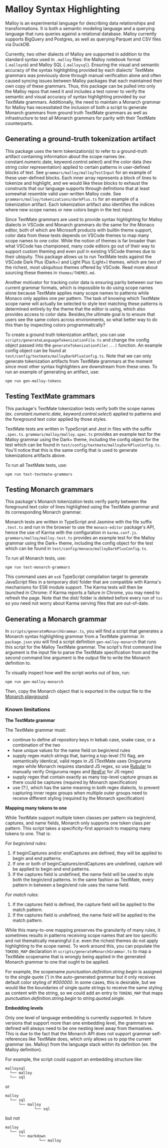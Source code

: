 # Malloy Syntax Highlighting

Malloy is an experimental language for describing data relationships and transformations. It is both a semantic modeling language and a querying language that runs queries against a relational database. Malloy currently supports BigQuery and Postgres, as well as querying Parquet and CSV files via DuckDB.

Currently, two other dialects of Malloy are supported in addition to the standard syntax used in `.malloy` files: the Malloy notebook format (`.malloynb`) and Malloy SQL (`.malloysql`). Ensuring the visual and semantic accuracy of the syntax highlighting provided by each dialects' TextMate grammars was previously done through manual verification alone and often caused syncing issues between Malloy packages that each maintained their own copy of these grammars. Thus, this package can be pulled into only the Malloy repos that need it and includes a test runner to verify the semantic and visual accuracy of syntax highlighting provided by our TextMate grammars. Additionally, the need to maintain a Monarch grammar for Malloy has necessitated the inclusion of both a script to generate Monarch grammars from ground truth TextMate grammars as well as infrastructure to test all Monarch grammars for parity with their TextMate counterparts.

## Generating a ground-truth tokenization artifact

This package uses the term tokenization(s) to refer to a ground-truth artifact containing information about the scope names (ex. constant.numeric.date, keyword.control.select) and the color data (hex string color representation) applied to certain patterns in user-defined blocks of text. See `grammars/malloy/malloyTestInput` for an example of these user-defined blocks. Each inner array represents a block of lines to tokenize and highlight, and we would like these blocks to exhaust the constructs that our language supports through definitions that at least somewhat resemble valid user-written Malloy code. See `grammars/malloy/tokenizations/darkPlus.ts` for an example of a tokenization artifact. Each tokenization artifact also identifies the indices where new scope names or new colors begin in the test input.

Since TextMate grammars are used to provide syntax highlighting for Malloy dialects in VSCode and Monarch grammars do the same for the Monaco editor, both of which are Microsoft products with builtin theme support, color data from these tests depends on VSCode themes to map many scope names to one color. While the notion of themes is far broader than what VSCode has championed, many code editors go out of their way to support custom theming and even pull in existing VSCode themes due to their ubiquity. This package allows us to run TextMate tests against the VSCode Dark Plus (Dark+) and Light Plus (Light+) themes, which are two of the richest, most ubiquitous themes offered by VSCode. Read more about sourcing these themes in `themes/THEMES.md`.

Another motivator for tracking color data is ensuring parity between our two current grammar formats, which is impossible to do using scope names alone because TextMate applies many scope names to patterns while Monaco only applies one per pattern. The task of knowing which TextMate scope name will actually be selected to style text matching these patterns is determined entirely by the theme that the editor is using, which also provides access to color data. Besides,the ultimate goal is to ensure that users see the same colors across environments, so what better way to do this than by inspecting colors programmatically?

To create a ground truth tokenization artifact, you can use `scripts/generateLanguageTokenizationFile.ts` and change the config object passed into the `generateTokenizationFile(...)` function. An example config object can be found at `test/config/textmate/malloyDarkPlusConfig.ts`. Note that we can only generate tokenization artifacts from TextMate grammars at the moment since most other syntax highlighters are downstream from these ones. To run an example of generating an artifact, use:

```
npm run gen-malloy-tokens
```

## Testing TextMate grammars

This package's TextMate tokenization tests verify both the scope names (ex. _constant.numeric.date_, _keyword.control.select_) applied to patterns and the foreground text color applied by those styles.

TextMate tests are written in TypeScript and Jest in files with the suffix `.spec.ts`. `grammars/malloy/malloy.spec.ts` provides an example test for the Malloy grammar using the Dark+ theme, including the config object for the test which can be found in `test/config/textmate/malloyDarkPlusConfig.ts`. You'll notice that this is the same config that is used to generate tokenizations artifacts above.

To run all TextMate tests, use:

```
npm run test-textmate-grammars
```

## Testing Monarch grammars

This package's Monarch tokenization tests verify parity between the foreground text color of lines highlighted using the TextMate grammar and its corresponding Monarch grammar.

Monarch tests are written in TypeScript and Jasmine with the file suffix `.test.ts` and run in the browser to use the `monaco-editor` package's API, hence the use of Karma with the configuration in `karma.conf.js`. `grammars/malloy/malloy.test.ts` provides an example test for the Malloy grammar using the Dark+ theme, including the config object for the test which can be found in `test/config/monaco/malloyDarkPlusConfig.ts`.

To run all Monarch tests, use:

```
npm run test-monarch-grammars
```

This command uses an `es6` TypeScript compilation target to generate JavaScript files in a temporary dist/ folder that are compatible with Karma's mechanisms for ES6 module support. The Karma tests will then be launched in Chrome: if Karma reports a failure in Chrome, you may need to refresh the page. Note that the dist/ folder is deleted before every run of `tsc` so you need not worry about Karma serving files that are out-of-date.

## Generating a Monarch grammar

In `scripts/generateMonarchGrammar.ts`, you will find a script that generates a Monarch syntax highlighting grammar from a TextMate grammar. In `package.json` you will find a script definition `gen-malloy-monarch` that runs this script for the Malloy TextMate grammar. The script's first command line argument is the input file to parse the TextMate specification from and the second command line argument is the output file to write the Monarch definition to.

To visually inspect how well the script works out of box, run:

```
npm run gen-malloy-monarch
```

Then, copy the Monarch object that is exported in the output file to the [Monarch playground](https://microsoft.github.io/monaco-editor/monarch.html).

### Known limitations

**The TextMate grammar**

The TextMate grammar must:

- continue to define all repository keys in kebab case, snake case, or a combination of the two
- have unique values for the name field on begin/end rules
- supply regex match strings that, barring a top-level (?i) flag, are semantically identical, valid regex in JS (TextMate uses Oniguruma regex while Monarch requires standard JS regex, so use [Rubular](https://rubular.com/) to manually verify Oniguruma regex and [RegExr](https://regexr.com/) for JS regex)
- supply regex that contain exactly as many top-level capture groups as there could be captures (required by Monarch specification)
- use (?:), which has the same meaning in both regex dialects, to prevent capturing inner regex groups when multiple outer groups need to receive different styling (required by the Monarch specification)

**Mapping many tokens to one**

While TextMate support multiple token classes per pattern via begin/end, captures, and name fields,
Monarch only supports one token class per pattern. This script takes a specificity-first approach to
mapping many tokens to one. That is:

_For begin/end rules:_

1. If beginCaptures and/or endCaptures are defined, they will be applied to begin and end patterns.
2. If one or both of beginCaptures/endCaptures are undefined, capture will be applied to begin and end patterns.
3. If the captures field is undefined, the name field will be used to style both the begin/end patterns. In the same fashion as TextMate, every pattern in between a begin/end rule uses the name field.

_For match rules:_

1. If the captures field is defined, the capture field will be applied to the match pattern.
2. If the captures field is undefined, the name field will be applied to the match pattern.

While this many-to-one mapping preserves the granularity of many rules, it sometimes results in patterns receiving scope names that are too specific and not thematically meaningful (i.e. even the richest themes do not apply highlighting to the scope name). To work around this, you can populate the `TOKENS_MAP` declaration in `scripts/generateMonarchGrammar.ts` to map a TextMate scopename that is wrongly being applied in the generated Monarch grammar to one that ought to be applied.

For example, the scopename _punctuation.definition.string.begin_ is assigned to the single quote (_'_) in the auto-generated grammar but it only receives default color styling of _#000000_. In some cases, this is desirable, but we would like the boundaries of single quote strings to receive the same styling as content with the string, so we could add an entry to `TOKENS_MAP` that maps _punctuation.definition.string.begin_ to _string.quoted.single_.

**Embedding levels**

Only one level of language embedding is currently supported. In future versions that support more than one embedding level, the grammars we defined will always need to be one nesting level away from themselves. This is due to the fact that the Monarch API does not support grammar self-references like TextMate does, which only allows us to pop the current grammar (ex. Malloy) from the language stack within its definition (ex. the Malloy definition).

For example, the script could support an embedding structure like:

```
malloysql
  └── malloy
  └── sql
```

or

```
malloy
  └── sql
      └── malloy
             └── sql
```

but not

```
malloy
  └── sql
      └── markdown
               └── malloy
```
